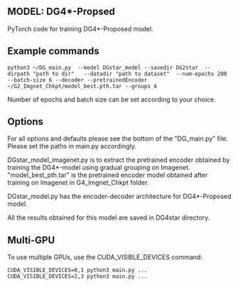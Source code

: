 

## MODEL: DG4*-Propsed

PyTorch code for training DG4*-Proposed model.

## Example commands

```
python3 ~/DG_main.py  --model DGstar_model --savedir DG2star  --dirpath "path to dir"   --datadir "path to dataset"  --num-epochs 200 --batch-size 6 --decoder --pretrainedEncoder ~/G2_Imgnet_Chkpt/model_best.pth.tar --groups 4

```
Number of epochs and batch size can be set according to your choice.

## Options
For all options and defaults please see the bottom of the "DG_main.py" file. Please set the paths in main.py accordingly.

DGstar_model_imagenet.py is to extract the pretrained encoder obtained by training the DG4*-model using gradual grouping on Imagenet. "model_best_pth.tar" is the pretrained encoder model obtained after training on Imagenet in G4_Imgnet_Chkpt folder.

DGstar_model.py has the encoder-decoder architecture for DG4*-Proposed model.

All the results obtained for this model are saved in DG4star directory.


## Multi-GPU
To use multiple GPUs, use the CUDA_VISIBLE_DEVICES command:
```
CUDA_VISIBLE_DEVICES=0,1 python3 main.py ...
CUDA_VISIBLE_DEVICES=2,3 python3 main.py ...
```
